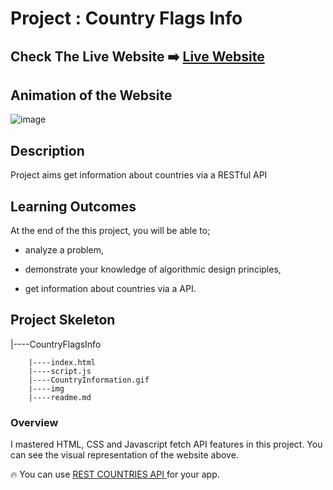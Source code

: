 # Project : Country Flags Info

## Check The Live Website ➡️ [Live Website](https://skycooper.github.io/CountryFlagsInfo/)

## Animation of the Website

![image](./CountryInformation.gif)

## Description

Project aims get information about countries via a RESTful API

## Learning Outcomes

At the end of the this project, you will be able to;

- analyze a problem,

- demonstrate your knowledge of algorithmic design principles,

- get information about countries via a API.


## Project Skeleton 

|----CountryFlagsInfo

        |----index.html  
        |----script.js
        |----CountryInformation.gif
        |----img
        |----readme.md 

### Overview
I mastered HTML, CSS and Javascript fetch API features in this project. You can see the visual representation of the website above.

🔥 You can use [REST COUNTRIES API ](https://restcountries.com/) for your app. 

